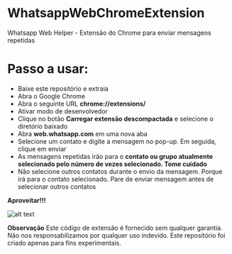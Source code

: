 # WhatsappWebChromeExtension
Whatsapp Web Helper - Extensão do Chrome para enviar mensagens repetidas

# Passo a usar:
* Baixe este repositório e extraia
* Abra o Google Chrome
* Abra o seguinte URL **chrome://extensions/**
* Ativar modo de desenvolvedor
* Clique no botão **Carregar extensão descompactada** e selecione o diretório baixado
* Abra **web.whatsapp.com** em uma nova aba
* Selecione um contato e digite a mensagem no pop-up. Em seguida, clique em enviar
* As mensagens repetidas irão para o **contato ou grupo atualmente selecionado pelo número de vezes selecionado. Tome cuidado**
* Não selecione outros contatos durante o envio da mensagem. Porque irá para o contato selecionado. Pare de enviar mensagem antes de selecionar outros contatos

**Aproveitar!!!**

![alt text](https://raw.githubusercontent.com/valarpirai/WhatsappWebChromeExtension/master/whatsapp%20web.PNG)


**Observação**
Este código de extensão é fornecido sem qualquer garantia. Não nos responsabilizamos por qualquer uso indevido. Este repositório foi criado apenas para fins experimentais.
